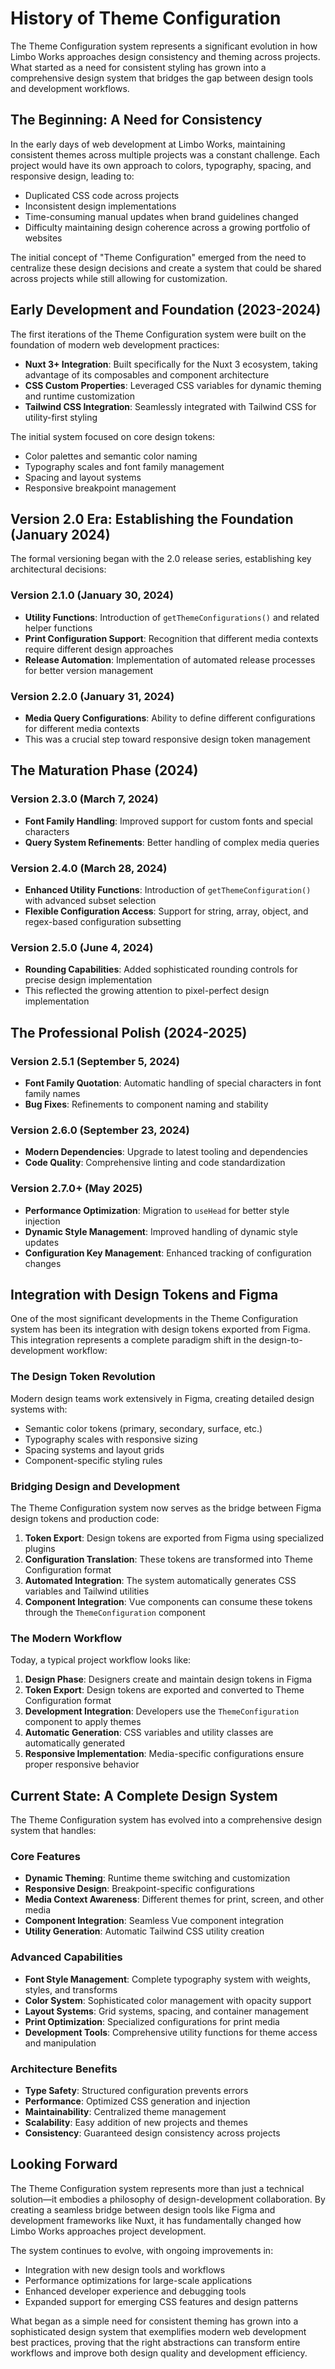 # History of Theme Configuration

The Theme Configuration system represents a significant evolution in how Limbo Works approaches design consistency and theming across projects. What started as a need for consistent styling has grown into a comprehensive design system that bridges the gap between design tools and development workflows.

## The Beginning: A Need for Consistency

In the early days of web development at Limbo Works, maintaining consistent themes across multiple projects was a constant challenge. Each project would have its own approach to colors, typography, spacing, and responsive design, leading to:

- Duplicated CSS code across projects
- Inconsistent design implementations
- Time-consuming manual updates when brand guidelines changed
- Difficulty maintaining design coherence across a growing portfolio of websites

The initial concept of "Theme Configuration" emerged from the need to centralize these design decisions and create a system that could be shared across projects while still allowing for customization.

## Early Development and Foundation (2023-2024)

The first iterations of the Theme Configuration system were built on the foundation of modern web development practices:

- **Nuxt 3+ Integration**: Built specifically for the Nuxt 3 ecosystem, taking advantage of its composables and component architecture
- **CSS Custom Properties**: Leveraged CSS variables for dynamic theming and runtime customization
- **Tailwind CSS Integration**: Seamlessly integrated with Tailwind CSS for utility-first styling

The initial system focused on core design tokens:
- Color palettes and semantic color naming
- Typography scales and font family management
- Spacing and layout systems
- Responsive breakpoint management

## Version 2.0 Era: Establishing the Foundation (January 2024)

The formal versioning began with the 2.0 release series, establishing key architectural decisions:

### Version 2.1.0 (January 30, 2024)
- **Utility Functions**: Introduction of `getThemeConfigurations()` and related helper functions
- **Print Configuration Support**: Recognition that different media contexts require different design approaches
- **Release Automation**: Implementation of automated release processes for better version management

### Version 2.2.0 (January 31, 2024)
- **Media Query Configurations**: Ability to define different configurations for different media contexts
- This was a crucial step toward responsive design token management

## The Maturation Phase (2024)

### Version 2.3.0 (March 7, 2024)
- **Font Family Handling**: Improved support for custom fonts and special characters
- **Query System Refinements**: Better handling of complex media queries

### Version 2.4.0 (March 28, 2024)
- **Enhanced Utility Functions**: Introduction of `getThemeConfiguration()` with advanced subset selection
- **Flexible Configuration Access**: Support for string, array, object, and regex-based configuration subsetting

### Version 2.5.0 (June 4, 2024)
- **Rounding Capabilities**: Added sophisticated rounding controls for precise design implementation
- This reflected the growing attention to pixel-perfect design implementation

## The Professional Polish (2024-2025)

### Version 2.5.1 (September 5, 2024)
- **Font Family Quotation**: Automatic handling of special characters in font family names
- **Bug Fixes**: Refinements to component naming and stability

### Version 2.6.0 (September 23, 2024)
- **Modern Dependencies**: Upgrade to latest tooling and dependencies
- **Code Quality**: Comprehensive linting and code standardization

### Version 2.7.0+ (May 2025)
- **Performance Optimization**: Migration to `useHead` for better style injection
- **Dynamic Style Management**: Improved handling of dynamic style updates
- **Configuration Key Management**: Enhanced tracking of configuration changes

## Integration with Design Tokens and Figma

One of the most significant developments in the Theme Configuration system has been its integration with design tokens exported from Figma. This integration represents a complete paradigm shift in the design-to-development workflow:

### The Design Token Revolution

Modern design teams work extensively in Figma, creating detailed design systems with:
- Semantic color tokens (primary, secondary, surface, etc.)
- Typography scales with responsive sizing
- Spacing systems and layout grids
- Component-specific styling rules

### Bridging Design and Development

The Theme Configuration system now serves as the bridge between Figma design tokens and production code:

1. **Token Export**: Design tokens are exported from Figma using specialized plugins
2. **Configuration Translation**: These tokens are transformed into Theme Configuration format
3. **Automated Integration**: The system automatically generates CSS variables and Tailwind utilities
4. **Component Integration**: Vue components can consume these tokens through the `ThemeConfiguration` component

### The Modern Workflow

Today, a typical project workflow looks like:

1. **Design Phase**: Designers create and maintain design tokens in Figma
2. **Token Export**: Design tokens are exported and converted to Theme Configuration format
3. **Development Integration**: Developers use the `ThemeConfiguration` component to apply themes
4. **Automatic Generation**: CSS variables and utility classes are automatically generated
5. **Responsive Implementation**: Media-specific configurations ensure proper responsive behavior

## Current State: A Complete Design System

The Theme Configuration system has evolved into a comprehensive design system that handles:

### Core Features
- **Dynamic Theming**: Runtime theme switching and customization
- **Responsive Design**: Breakpoint-specific configurations
- **Media Context Awareness**: Different themes for print, screen, and other media
- **Component Integration**: Seamless Vue component integration
- **Utility Generation**: Automatic Tailwind CSS utility creation

### Advanced Capabilities
- **Font Style Management**: Complete typography system with weights, styles, and transforms
- **Color System**: Sophisticated color management with opacity support
- **Layout Systems**: Grid systems, spacing, and container management
- **Print Optimization**: Specialized configurations for print media
- **Development Tools**: Comprehensive utility functions for theme access and manipulation

### Architecture Benefits
- **Type Safety**: Structured configuration prevents errors
- **Performance**: Optimized CSS generation and injection
- **Maintainability**: Centralized theme management
- **Scalability**: Easy addition of new projects and themes
- **Consistency**: Guaranteed design consistency across projects

## Looking Forward

The Theme Configuration system represents more than just a technical solution—it embodies a philosophy of design-development collaboration. By creating a seamless bridge between design tools like Figma and development frameworks like Nuxt, it has fundamentally changed how Limbo Works approaches project development.

The system continues to evolve, with ongoing improvements in:
- Integration with new design tools and workflows
- Performance optimizations for large-scale applications
- Enhanced developer experience and debugging tools
- Expanded support for emerging CSS features and design patterns

What began as a simple need for consistent theming has grown into a sophisticated design system that exemplifies modern web development best practices, proving that the right abstractions can transform entire workflows and improve both design quality and development efficiency.